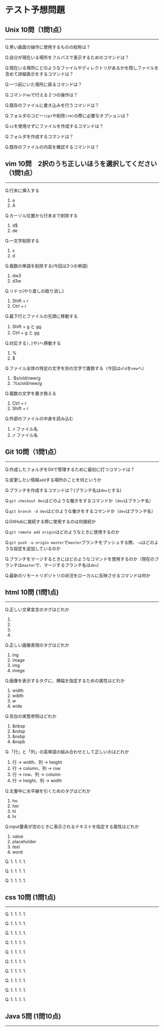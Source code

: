 # テスト予想問題

## Unix 10問（1問1点）
***

<!-- シェル -->
Q.黒い画面の操作に使用するものの総称は？

<!-- pwd -->
Q.自分が現在いる場所をフルパスで表示するためのコマンドは？

<!-- ls -la -->
Q.現在いる場所にどのようなファイルやディレクトリがあるかを隠しファイルを含めて詳細表示をするコマンドは？

<!-- cd - -->
Q.一つ前にいた場所に戻るコマンドは？

<!-- リネームと移動-->
Q.コマンド`mv`で行える２つの操作は？

<!-- echo > -->
Q.既存のファイルに書き込みを行うコマンドは？

<!-- -r -->
Q.フォルダのコピー`(cp)`や削除`(rm)`の際に必要なオプションは？

<!-- touch -->
Q.`vi`を使用せずにファイルを作成するコマンドは？

<!-- mkdir -->
Q.フォルダを作成するコマンドは？

<!-- cat -->
Q.既存のファイルの内容を確認するコマンドは？

## vim 10問　2択のうち正しいほうを選択してください（1問1点）
***

<!-- 2 -->
Q.行末に挿入する
1. a
1. A

<!-- 1 -->
Q.カーソル位置から行末まで削除する
1. d$
1. de

<!-- 1 -->
Q.一文字削除する
1. x
1. d

<!-- 2 -->
Q.複数の単語を削除する(今回は3つの単語)
1. dw3
1. d3w

<!-- 2 -->
Q.リドゥ(やり直しの取り消し)
1. Shift + r
1. Ctrl + r

<!-- 1 -->
Q.最下行とファイルの先頭に移動する
1. Shift + g と gg
1. Ctrl + g と gg

<!-- 1 -->
Q.対応する`),]`や`}`へ移動する
1. %
1. $

<!-- 2 -->
Q.ファイル全体の特定の文字を別の文字で置換する（今回は`old`を`new`へ）
1. :$s/old/new/g
1. :%s/old/new/g

<!-- 2 -->
Q.複数の文字を置き換える
1. Ctrl + r
1. Shift + r

<!-- 1 -->
Q.外部のファイルの中身を読み込む
1. :r ファイル名
1. ;r ファイル名

## Git 10問（1問1点）
***

<!-- git init -->
Q.作成したフォルダをGitで管理するために最初に打つコマンドは？

<!-- ステージングエリア -->
Q.変更したい情報`add`する場所のことを何というか

<!-- git branch dev -->
Q.ブランチを作成するコマンドは？(ブランチ名は`dev`とする)

<!-- ブランチdivへ移動する -->
Q.`git checkout dev`はどのような働きをするコマンドか（`dev`はブランチ名）

<!-- ブランチの削除 -->
Q.`git branch -d dev`はどのような働きをするコマンドか（`dev`はブランチ名）

<!-- ssh接続 -->
Q.GitHubに接続する際に使用するのは何接続か

<!-- リモートリポジトリの追加 -->
Q.`git remote add origin`はどのようなときに使用するのか

<!-- 追跡設定 -->
Q.`git push -u origin master`で`master`ブランチをプッシュする際、`-u`はどのような設定を追加しているのか

<!-- git merge dev -->
Q.ブランチをマージするときにはどのようなコマンドを使用するのか（現在のブランチは`master`で、マージするブランチ名は`dev`）

<!-- git pull -->
Q.最新のリモートリポジトリの状況をローカルに反映させるコマンドは何か

## html 10問 (1問1点)
***

<!-- 2 -->
Q.正しい文章宣言のタグはどれか
1. <!DOCUTYPE html>
1. <!DOCTYPE html>
1. <DOCTYPE html>
1. <DOCUTYPE html>

<!-- 3 -->
Q.正しい画像表現のタグはどれか
1. ing
1. image
1. img
1. imege

<!-- 1 -->
Q.画像を表示するタグに、横幅を指定するための属性はどれか
1. width
1. wibth
1. w
1. wide

<!-- 1 -->
Q.空白の実態参照はどれか
1. &amp;nbsp
1. &amp;ndsp
1. &amp;nsbp
1. &amp;nspb

<!-- 3 -->
Q.「行」と「列」の英単語の組み合わせとして正しいのはどれか
1. 行 → width、列 → height
1. 行 → column、列 → row
1. 行 → row、列 → column
1. 行 → height、列 → width

<!-- 4 -->
Q.文書中に水平線を引くためのタグはどれか
1. ho
1. her
1. hl
1. hr

<!--  -->
Q.input要素が空のときに表示されるテキストを指定する属性はどれか
1. value
1. placeholder
1. text
1. word

<!--  -->
Q.
1. 
1. 
1. 
1. 

<!--  -->
Q.
1. 
1. 
1. 
1. 

<!--  -->
Q.
1. 
1. 
1. 
1. 

## css 10問 (1問1点)
***

<!--  -->
Q.
1. 
1. 
1. 
1. 

<!--  -->
Q.
1. 
1. 
1. 
1. 

<!--  -->
Q.
1. 
1. 
1. 
1. 

<!--  -->
Q.
1. 
1. 
1. 
1. 

<!--  -->
Q.
1. 
1. 
1. 
1. 

<!--  -->
Q.
1. 
1. 
1. 
1. 

<!--  -->
Q.
1. 
1. 
1. 
1. 

<!--  -->
Q.
1. 
1. 
1. 
1. 

<!--  -->
Q.
1. 
1. 
1. 
1. 

<!--  -->
Q.
1. 
1. 
1. 
1. 

## Java 5問 (1問10点)
***
